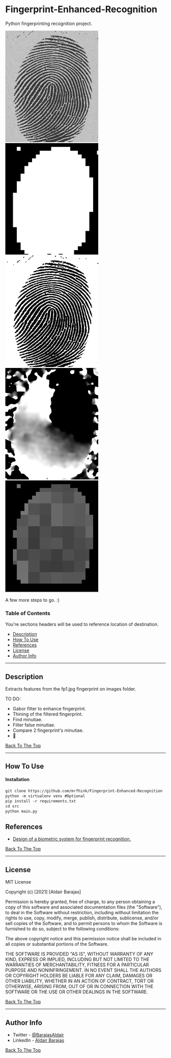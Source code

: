 # Fingerprint-Enhanced-Recognition

Python fingerprinting recognition project.

![1. Original Fingerprint](docs/Original-fingerprint.png)
![2. Workzone Fingerprint](docs/Work-zone-fingerprint.png)
![3. Normalized on Workzone Fingerprint](docs/Normalized-on-work-zone-fingerprint.png)
![4. Orientation estimated Fingerprint](docs/Orientation-estimated-fingerprint.png)
![5. Frequency estimated Fingerprint](docs/Frecuency-estimated-fingerprint.png)

A few more steps to go. :)

### Table of Contents
You're sections headers will be used to reference location of destination.

- [Description](#description)
- [How To Use](#how-to-use)
- [References](#references)
- [License](#license)
- [Author Info](#author-info)

---

## Description

Extracts features from the fp1.jpg fingerprint on images folder.

TO DO:
    
- Gabor filter to enhance fingerprint.
- Thining of the filtered fingerprint.
- Find minutiae.
- Filter false minutiae.
- Compare 2 fingerprint's minutiae.
- :thinking:

[Back To The Top](#Fingerprint-Enhanced-Recognition)

---

## How To Use

#### Installation

```
git clone https://github.com/mrfhink/Fingerprint-Enhanced-Recognition
python -m virtualenv venv #Optional
pip install -r requirements.txt
cd src
python main.py
```

## References

- [Design of a biometric system for fingerprint recognition.](https://repository.unab.edu.co/handle/20.500.12749/1605)

[Back To The Top](#Fingerprint-Enhanced-Recognition)

---

## License

MIT License

Copyright (c) [2021] [Aldair Barajas]

Permission is hereby granted, free of charge, to any person obtaining a copy
of this software and associated documentation files (the "Software"), to deal
in the Software without restriction, including without limitation the rights
to use, copy, modify, merge, publish, distribute, sublicense, and/or sell
copies of the Software, and to permit persons to whom the Software is
furnished to do so, subject to the following conditions:

The above copyright notice and this permission notice shall be included in all
copies or substantial portions of the Software.

THE SOFTWARE IS PROVIDED "AS IS", WITHOUT WARRANTY OF ANY KIND, EXPRESS OR
IMPLIED, INCLUDING BUT NOT LIMITED TO THE WARRANTIES OF MERCHANTABILITY,
FITNESS FOR A PARTICULAR PURPOSE AND NONINFRINGEMENT. IN NO EVENT SHALL THE
AUTHORS OR COPYRIGHT HOLDERS BE LIABLE FOR ANY CLAIM, DAMAGES OR OTHER
LIABILITY, WHETHER IN AN ACTION OF CONTRACT, TORT OR OTHERWISE, ARISING FROM,
OUT OF OR IN CONNECTION WITH THE SOFTWARE OR THE USE OR OTHER DEALINGS IN THE
SOFTWARE.

[Back To The Top](#Fingerprint-Enhanced-Recognition)

---

## Author Info

- Twitter - [@BarajasAldair](https://twitter.com/BarajasAldair)
- LinkedIn - [Aldair Barajas](https://www.linkedin.com/in/aldair-barajasaldana)

[Back To The Top](#Fingerprint-Enhanced-Recognition)
